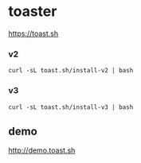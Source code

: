# toaster
https://toast.sh

### v2
```
curl -sL toast.sh/install-v2 | bash
```

### v3
```
curl -sL toast.sh/install-v3 | bash
```

## demo
http://demo.toast.sh
